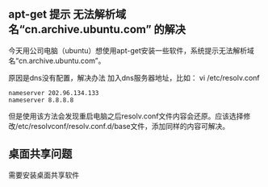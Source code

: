 ## apt-get 提示 无法解析域名“cn.archive.ubuntu.com” 的解决

今天用公司电脑（ubuntu）想使用apt-get安装一些软件，系统提示无法解析域名“cn.archive.ubuntu.com”。

原因是dns没有配置，解决办法 加入dns服务器地址，比如：
vi /etc/resolv.conf
```
nameserver 202.96.134.133
nameserver 8.8.8.8
```
但是使用该方法会发现重启电脑之后resolv.conf文件内容会还原。应该选择修改/etc/resolvconf/resolv.conf.d/base文件，添加同样的内容可解决。


## 桌面共享问题 

需要安装桌面共享软件